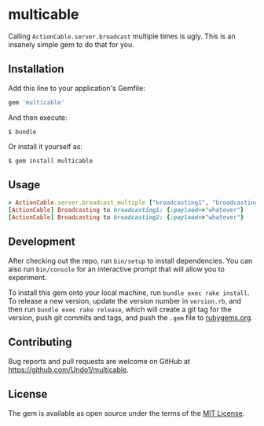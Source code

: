 # multicable

Calling `ActionCable.server.broadcast` multiple times is ugly. This is an insanely simple gem to do that for you.

## Installation

Add this line to your application's Gemfile:

```ruby
gem 'multicable'
```

And then execute:

    $ bundle

Or install it yourself as:

    $ gem install multicable

## Usage

```ruby
> ActionCable.server.broadcast_multiple ["broadcasting1", "broadcasting2"], { payload: "whatever" }
[ActionCable] Broadcasting to broadcasting1: {:payload=>"whatever"}
[ActionCable] Broadcasting to broadcasting2: {:payload=>"whatever"}
```

## Development

After checking out the repo, run `bin/setup` to install dependencies. You can also run `bin/console` for an interactive prompt that will allow you to experiment.

To install this gem onto your local machine, run `bundle exec rake install`. To release a new version, update the version number in `version.rb`, and then run `bundle exec rake release`, which will create a git tag for the version, push git commits and tags, and push the `.gem` file to [rubygems.org](https://rubygems.org).

## Contributing

Bug reports and pull requests are welcome on GitHub at https://github.com/Undo1/multicable.


## License

The gem is available as open source under the terms of the [MIT License](http://opensource.org/licenses/MIT).

